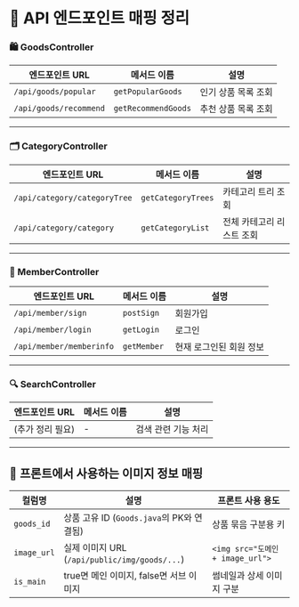 # 📘 API 엔드포인트 매핑 정리
### 🛍️ GoodsController

|엔드포인트 URL|메서드 이름|설명|
|---|---|---|
|`/api/goods/popular`|`getPopularGoods`|인기 상품 목록 조회|
|`/api/goods/recommend`|`getRecommendGoods`|추천 상품 목록 조회|

---

### 🗂️ CategoryController

|엔드포인트 URL|메서드 이름|설명|
|---|---|---|
|`/api/category/categoryTree`|`getCategoryTrees`|카테고리 트리 조회|
|`/api/category/category`|`getCategoryList`|전체 카테고리 리스트 조회|

---

### 👤 MemberController

| 엔드포인트 URL                | 메서드 이름      | 설명            |
| ------------------------ | ----------- | ------------- |
| `/api/member/sign`       | `postSign`  | 회원가입          |
| `/api/member/login`      | `getLogin`  | 로그인           |
| `/api/member/memberinfo` | `getMember` | 현재 로그인된 회원 정보 |

---

### 🔍 SearchController

|엔드포인트 URL|메서드 이름|설명|
|---|---|---|
|(추가 정리 필요)|-|검색 관련 기능 처리|

---

## 🧩 프론트에서 사용하는 이미지 정보 매핑

|컬럼명|설명|프론트 사용 용도|
|---|---|---|
|`goods_id`|상품 고유 ID (`Goods.java`의 PK와 연결됨)|상품 묶음 구분용 키|
|`image_url`|실제 이미지 URL (`/api/public/img/goods/...`)|`<img src="도메인 + image_url">`|
|`is_main`|true면 메인 이미지, false면 서브 이미지|썸네일과 상세 이미지 구분|
